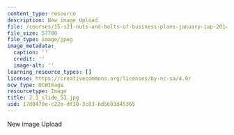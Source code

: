 ```yaml
---
content_type: resource
description: New image Upload
file: /courses/15-s21-nuts-and-bolts-of-business-plans-january-iap-2014/17d0470ec22edf303c83bd5603d45365_2.1_slide_53.jpg
file_size: 57700
file_type: image/jpeg
image_metadata:
  caption: ''
  credit: ''
  image-alt: ''
learning_resource_types: []
license: https://creativecommons.org/licenses/by-nc-sa/4.0/
ocw_type: OCWImage
resourcetype: Image
title: 2.1_slide_53.jpg
uid: 17d0470e-c22e-df30-3c83-bd5603d45365
---
```

New image Upload